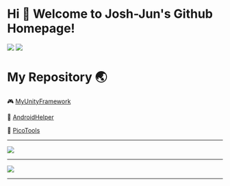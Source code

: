 # Hi 🎉 Welcome to Josh-Jun's Github Homepage!

<p>
<img src="https://img.shields.io/static/v1?style=flat-square&label=Program&message=Unity&color=blue"/>
<a href="https://www.shijunzh.com/"><img src="https://img.shields.io/badge/Blog-大腿Plus-blue?style=flat-square"/></a>
</p>

# My Repository :earth_asia:

:video_game: [MyUnityFramework](https://github.com/Josh-Jun/MyUnityFramework)

:hammer: [AndroidHelper](https://github.com/Josh-Jun/AndroidHelper)

:briefcase: [PicoTools](https://github.com/Josh-Jun/PicoTools)

---

![](https://github-readme-stats.vercel.app/api/top-langs/?username=Josh-Jun&theme=dark&layout=compact)

---

![](https://activity-graph.herokuapp.com/graph?username=Josh-Jun&theme=github)

---
